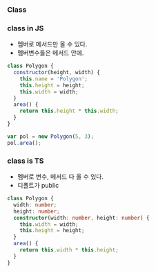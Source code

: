 ### Class

### class in JS
- 멤버로 메서드만 올 수 있다.
- 멤버변수들은 메서드 안에.

```js
class Polygon {
  constructor(height, width) {
    this.name = 'Polygon';
    this.height = height;
    this.width = width;
  }
  area() {
    return this.height * this.width;
  }
}

```

```js
var pol = new Polygon(5, 3);
pol.area();
```

### class is TS
- 멤버로 변수, 메서드 다 올 수 있다.
- 디폴트가 public

```ts
class Polygon {
  width: number;
  height: number;
  constructor(width: number, height: number) {
    this.width = width;
    this.height = height;
  }
  area() {
    return this.width * this.height;
  }
}
```